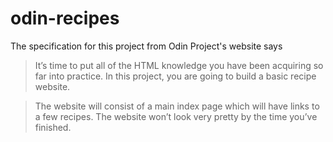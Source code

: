 # odin-recipes 

The specification for this project from Odin Project's website says

> It’s time to put all of the HTML knowledge you have been acquiring so far into practice. In this project, you are going to build a basic recipe website.

> The website will consist of a main index page which will have links to a few recipes. The website won’t look very pretty by the time you’ve finished.
